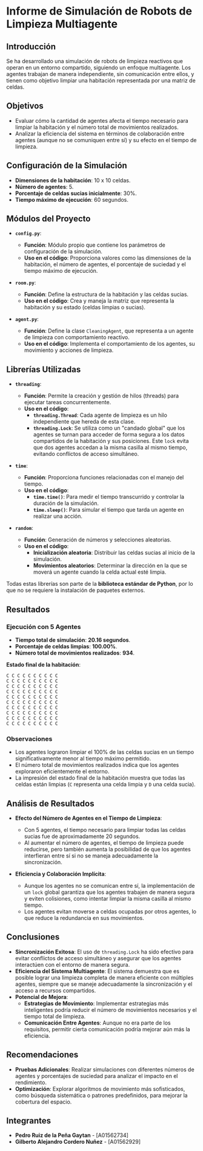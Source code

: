 # Informe de Simulación de Robots de Limpieza Multiagente

## Introducción

Se ha desarrollado una simulación de robots de limpieza reactivos que operan en un entorno compartido, siguiendo un enfoque multiagente. Los agentes trabajan de manera independiente, sin comunicación entre ellos, y tienen como objetivo limpiar una habitación representada por una matriz de celdas.

## Objetivos

- Evaluar cómo la cantidad de agentes afecta el tiempo necesario para limpiar la habitación y el número total de movimientos realizados.
- Analizar la eficiencia del sistema en términos de colaboración entre agentes (aunque no se comuniquen entre sí) y su efecto en el tiempo de limpieza.

## Configuración de la Simulación

- **Dimensiones de la habitación**: 10 x 10 celdas.
- **Número de agentes**: 5.
- **Porcentaje de celdas sucias inicialmente**: 30%.
- **Tiempo máximo de ejecución**: 60 segundos.

## Módulos del Proyecto

- **`config.py`**:
  - **Función**: Módulo propio que contiene los parámetros de configuración de la simulación.
  - **Uso en el código**: Proporciona valores como las dimensiones de la habitación, el número de agentes, el porcentaje de suciedad y el tiempo máximo de ejecución.

- **`room.py`**:
  - **Función**: Define la estructura de la habitación y las celdas sucias.
  - **Uso en el código**: Crea y maneja la matriz que representa la habitación y su estado (celdas limpias o sucias).

- **`agent.py`**:
  - **Función**: Define la clase `CleaningAgent`, que representa a un agente de limpieza con comportamiento reactivo.
  - **Uso en el código**: Implementa el comportamiento de los agentes, su movimiento y acciones de limpieza.

## Librerías Utilizadas

- **`threading`**:
  - **Función**: Permite la creación y gestión de hilos (threads) para ejecutar tareas concurrentemente.
  - **Uso en el código**:
    - **`threading.Thread`**: Cada agente de limpieza es un hilo independiente que hereda de esta clase.
    - **`threading.Lock`**: Se utiliza como un "candado global" que los agentes se turnan para acceder de forma segura a los datos compartidos de la habitación y sus posiciones. Este `lock` evita que dos agentes accedan a la misma casilla al mismo tiempo, evitando conflictos de acceso simultáneo.

- **`time`**:
  - **Función**: Proporciona funciones relacionadas con el manejo del tiempo.
  - **Uso en el código**:
    - **`time.time()`**: Para medir el tiempo transcurrido y controlar la duración de la simulación.
    - **`time.sleep()`**: Para simular el tiempo que tarda un agente en realizar una acción.

- **`random`**:
  - **Función**: Generación de números y selecciones aleatorias.
  - **Uso en el código**:
    - **Inicialización aleatoria**: Distribuir las celdas sucias al inicio de la simulación.
    - **Movimientos aleatorios**: Determinar la dirección en la que se moverá un agente cuando la celda actual esté limpia.

Todas estas librerías son parte de la **biblioteca estándar de Python**, por lo que no se requiere la instalación de paquetes externos.

## Resultados

### Ejecución con 5 Agentes

- **Tiempo total de simulación**: **20.16 segundos**.
- **Porcentaje de celdas limpias**: **100.00%**.
- **Número total de movimientos realizados**: **934**.

**Estado final de la habitación**:

```
C C C C C C C C C C
C C C C C C C C C C
C C C C C C C C C C
C C C C C C C C C C
C C C C C C C C C C
C C C C C C C C C C
C C C C C C C C C C
C C C C C C C C C C
C C C C C C C C C C
C C C C C C C C C C
```

### Observaciones

- Los agentes lograron limpiar el 100% de las celdas sucias en un tiempo significativamente menor al tiempo máximo permitido.
- El número total de movimientos realizados indica que los agentes exploraron eficientemente el entorno.
- La impresión del estado final de la habitación muestra que todas las celdas están limpias (`C` representa una celda limpia y `D` una celda sucia).

## Análisis de Resultados

- **Efecto del Número de Agentes en el Tiempo de Limpieza**:
  - Con 5 agentes, el tiempo necesario para limpiar todas las celdas sucias fue de aproximadamente 20 segundos.
  - Al aumentar el número de agentes, el tiempo de limpieza puede reducirse, pero también aumenta la posibilidad de que los agentes interfieran entre sí si no se maneja adecuadamente la sincronización.

- **Eficiencia y Colaboración Implícita**:
  - Aunque los agentes no se comunican entre sí, la implementación de un `lock` global garantiza que los agentes trabajen de manera segura y eviten colisiones, como intentar limpiar la misma casilla al mismo tiempo.
  - Los agentes evitan moverse a celdas ocupadas por otros agentes, lo que reduce la redundancia en sus movimientos.

## Conclusiones

- **Sincronización Exitosa**: El uso de `threading.Lock` ha sido efectivo para evitar conflictos de acceso simultáneo y asegurar que los agentes interactúen con el entorno de manera segura.
- **Eficiencia del Sistema Multiagente**: El sistema demuestra que es posible lograr una limpieza completa de manera eficiente con múltiples agentes, siempre que se maneje adecuadamente la sincronización y el acceso a recursos compartidos.
- **Potencial de Mejora**:
  - **Estrategias de Movimiento**: Implementar estrategias más inteligentes podría reducir el número de movimientos necesarios y el tiempo total de limpieza.
  - **Comunicación Entre Agentes**: Aunque no era parte de los requisitos, permitir cierta comunicación podría mejorar aún más la eficiencia.

## Recomendaciones

- **Pruebas Adicionales**: Realizar simulaciones con diferentes números de agentes y porcentajes de suciedad para analizar el impacto en el rendimiento.
- **Optimización**: Explorar algoritmos de movimiento más sofisticados, como búsqueda sistemática o patrones predefinidos, para mejorar la cobertura del espacio.

## Integrantes

- **Pedro Ruiz de la Peña Gaytan** - [A01562734]
- **Gilberto Alejandro Cordero Nuñez** - [A01562929]
